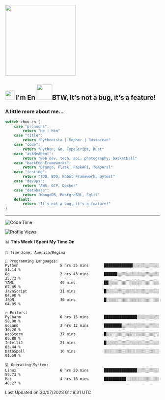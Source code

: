 <img align='center' src="https://media.giphy.com/media/GP1TJJSV4Ys1r64q2A/giphy.gif" width="230">

<h2><img src="https://emojis.slackmojis.com/emojis/images/1531849430/4246/blob-sunglasses.gif?1531849430" width="30"/> I'm En <img src="https://media.giphy.com/media/12oufCB0MyZ1Go/giphy.gif" width="50">BTW, It's not a bug, it's a feature!</h2>


<!-- <img align='right' src="https://media.giphy.com/media/M9gbBd9nbDrOTu1Mqx/giphy.gif" width="230"> -->


### A little more about me... 
<!--
```javascript
const zhou-en = {
    pronouns: "He" | "Him",
    title: "Pythonista" | "Gopher" | "Rustacean",
    code: ["Python", "Go", "Rust", "TypeScript"],
    askMeAbout: ["web dev", "tech", "app dev", "photography"],
    technologies: {
        backEnd: {
            python: ["Django", "Flask", "FaskAPI"],
            go: []
        },
        scraping: ["selenium", "scrapy", "spider"],
        testing: ["Robot Framework"],
        devOps: ["AWS", "Docker", "GCP", "Nginx"],
        databases: ["mongo", "postgresql", "sqlite"],
        misc: ["Firebase", "Heroku"]
    },
    architecture: ["Event Driven Architecture", "Microservices"],
    currentFocus: ["Temporal", "Rust"],
    funFact: "It's not a bug, it's a feature!"
};
```
  -->

```go
switch zhou-en {
    case "pronouns":
        return "He | Him"
    case "title":
        return "Pythonista | Gopher | Rustacean"
    case "code":
        return "Python, Go, TypeScript, Rust"
    case "askMeAbout":
        return "web dev, tech, api, photography, basketball"
    case "backEnd Frameworks":
        return "Django, Flask, FaskAPI, Temporal"
    case "testing":
        return "TDD, BDD, Robot Framework, pytest"
    case "devOps":
        return "AWS, GCP, Docker"
    case "database":
        return "MongoDB, PostgreSQL, Sqlit"
    default:
        return "It's not a bug, it's a feature!"
}
```




---
<!--START_SECTION:waka-->
![Code Time](http://img.shields.io/badge/Code%20Time-859%20hrs%204%20mins-blue)

![Profile Views](http://img.shields.io/badge/Profile%20Views-0-blue)

📊 **This Week I Spent My Time On** 

```text
🕑︎ Time Zone: America/Regina

💬 Programming Languages: 
Python                   5 hrs 25 mins       █████████████░░░░░░░░░░░░   51.14 % 
Go                       2 hrs 43 mins       ██████░░░░░░░░░░░░░░░░░░░   25.73 % 
YAML                     49 mins             ██░░░░░░░░░░░░░░░░░░░░░░░   07.85 % 
JavaScript               31 mins             █░░░░░░░░░░░░░░░░░░░░░░░░   04.90 % 
JSON                     30 mins             █░░░░░░░░░░░░░░░░░░░░░░░░   04.85 % 

🔥 Editors: 
PyCharm                  6 hrs 15 mins       ███████████████░░░░░░░░░░   58.90 % 
GoLand                   3 hrs 12 mins       ████████░░░░░░░░░░░░░░░░░   30.20 % 
WebStorm                 37 mins             █░░░░░░░░░░░░░░░░░░░░░░░░   05.88 % 
IntelliJ                 21 mins             █░░░░░░░░░░░░░░░░░░░░░░░░   03.44 % 
DataSpell                10 mins             ░░░░░░░░░░░░░░░░░░░░░░░░░   01.59 % 

💻 Operating System: 
Linux                    6 hrs 20 mins       ███████████████░░░░░░░░░░   59.73 % 
Mac                      4 hrs 16 mins       ██████████░░░░░░░░░░░░░░░   40.27 % 
```


 Last Updated on 30/07/2023 01:19:31 UTC
<!--END_SECTION:waka-->
